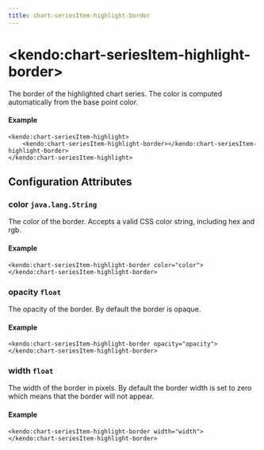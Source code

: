 ```yaml
---
title: chart-seriesItem-highlight-border
---
```


# \<kendo:chart-seriesItem-highlight-border\>

The border of the highlighted chart series. The color is computed automatically from the base point color.

#### Example
    <kendo:chart-seriesItem-highlight>
        <kendo:chart-seriesItem-highlight-border></kendo:chart-seriesItem-highlight-border>
    </kendo:chart-seriesItem-highlight>

## Configuration Attributes

### color `java.lang.String`

The color of the border. Accepts a valid CSS color string, including hex and rgb.

#### Example
    <kendo:chart-seriesItem-highlight-border color="color">
    </kendo:chart-seriesItem-highlight-border>

### opacity `float`

The opacity of the border. By default the border is opaque.

#### Example
    <kendo:chart-seriesItem-highlight-border opacity="opacity">
    </kendo:chart-seriesItem-highlight-border>

### width `float`

The width of the border in pixels. By default the border width is set to zero which means that the border will not appear.

#### Example
    <kendo:chart-seriesItem-highlight-border width="width">
    </kendo:chart-seriesItem-highlight-border>


